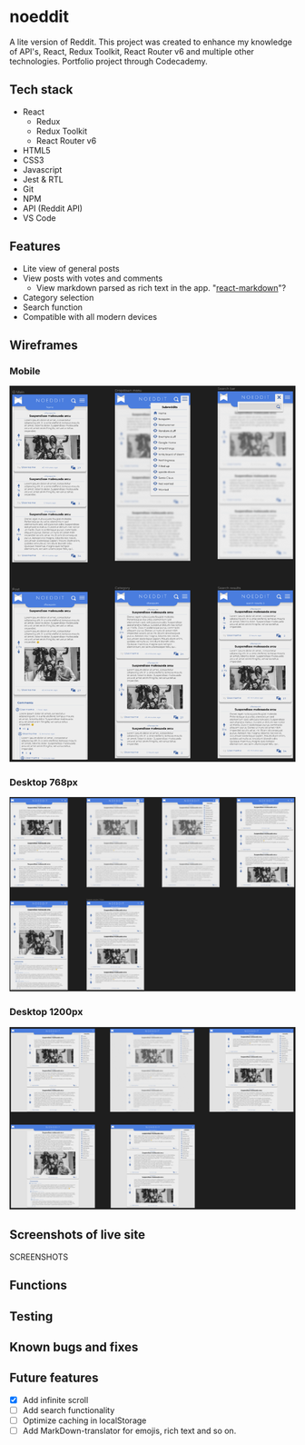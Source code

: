 # noeddit

A lite version of Reddit. This project was created to enhance my knowledge of API's, React, Redux Toolkit, React Router v6 and multiple other technologies.
Portfolio project through Codecademy.

## Tech stack
- React
    - Redux
    - Redux Toolkit
    - React Router v6
- HTML5
- CSS3
- Javascript
- Jest & RTL
- Git
- NPM
- API (Reddit API)
- VS Code

## Features
- Lite view of general posts
- View posts with votes and comments
    - View markdown parsed as rich text in the app. "[react-markdown](https://www.copycat.dev/blog/react-markdown/)"?
- Category selection
- Search function
- Compatible with all modern devices

## Wireframes
### Mobile
![Mobile](screenshot/noeddit-mobile.png)

### Desktop 768px
![Desktop 768px](screenshot/noeddit-768.png)

### Desktop 1200px
![Desktop 1200px](screenshot/noeddit-1200.png)

## Screenshots of live site
SCREENSHOTS


## Functions



## Testing



## Known bugs and fixes



## Future features
- [x] Add infinite scroll
- [ ] Add search functionality
- [ ] Optimize caching in localStorage
- [ ] Add MarkDown-translator for emojis, rich text and so on.
